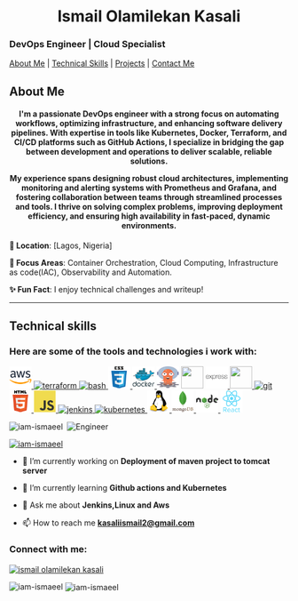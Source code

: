 <h1 align="center">Ismail Olamilekan Kasali</h1>

<h3> DevOps Engineer | Cloud Specialist  </h3>

[About Me](#about-me) | [Technical Skills](#technical-skills) | [Projects](#projects) | [Contact Me](#contact-me)

## **About Me**
<h4 align="center">I'm a passionate DevOps engineer with a strong focus on automating workflows, optimizing infrastructure, and enhancing software delivery pipelines. With expertise in tools like Kubernetes, Docker, Terraform, and CI/CD platforms such as GitHub Actions, I specialize in bridging the gap between development and operations to deliver scalable, reliable solutions.

My experience spans designing robust cloud architectures, implementing monitoring and alerting systems with Prometheus and Grafana, and fostering collaboration between teams through streamlined processes and tools. I thrive on solving complex problems, improving deployment efficiency, and ensuring high availability in fast-paced, dynamic environments.
</h4>

**📍 Location**: [Lagos, Nigeria]

**🎯 Focus Areas**: Container Orchestration, Cloud Computing, Infrastructure as code(IAC), Observability and Automation.

**✨ Fun Fact**: I enjoy technical challenges and writeup!

---



  


## **Technical skills**

<h3 align="left">Here are some of the tools and technologies i work with:</h3>
<p align="left"> <a href="https://aws.amazon.com" target="_blank" rel="noreferrer"> <img src="https://raw.githubusercontent.com/devicons/devicon/master/icons/amazonwebservices/amazonwebservices-original-wordmark.svg" alt="aws" width="40" height="40"/> </a> <a href="https://www.terraform.io/" target="_blank" rel="noreferrer"> <img src="https://th.bing.com/th/id/OIP.ytWUF2THI5TXiw51HIrKmwHaFy?rs=1&pid=ImgDetMain" alt="terraform" width="40" height="40"/> </a> <a href="https://www.gnu.org/software/bash/" target="_blank" rel="noreferrer"> <img src="https://www.vectorlogo.zone/logos/gnu_bash/gnu_bash-icon.svg" alt="bash" width="40" height="40"/> </a> <a href="https://www.w3schools.com/css/" target="_blank" rel="noreferrer"> <img src="https://raw.githubusercontent.com/devicons/devicon/master/icons/css3/css3-original-wordmark.svg" alt="css3" width="40" height="40"/> </a> <a href="https://www.docker.com/" target="_blank" rel="noreferrer"> <img src="https://raw.githubusercontent.com/devicons/devicon/master/icons/docker/docker-original-wordmark.svg" alt="docker" width="40" height="40"/> </a>  <img src="https://raw.githubusercontent.com/argoproj/argo-cd/stable/docs/assets/argo.png" alt="ArgoCD Logo" width="40" height="40">  <img src="https://www.clipartmax.com/png/middle/118-1186067_prometheus-software-logo-prometheus-monitoring.png" width="40" height="40"/> <a href="https://expressjs.com" target="_blank" rel="noreferrer"> <img src="https://raw.githubusercontent.com/devicons/devicon/master/icons/express/express-original-wordmark.svg" alt="express" width="40" height="40"/> <img src="https://static-00.iconduck.com/assets.00/grafana-icon-2048x2048-wqsyt9bl.png" width="40" height="40"/> </a> <a href="https://git-scm.com/" target="_blank" rel="noreferrer"> <img src="https://www.vectorlogo.zone/logos/git-scm/git-scm-icon.svg" alt="git" width="40" height="40"/> </a> <a href="https://www.w3.org/html/" target="_blank" rel="noreferrer"> <img src="https://raw.githubusercontent.com/devicons/devicon/master/icons/html5/html5-original-wordmark.svg" alt="html5" width="40" height="40"/> </a> <a href="https://developer.mozilla.org/en-US/docs/Web/JavaScript" target="_blank" rel="noreferrer"> <img src="https://raw.githubusercontent.com/devicons/devicon/master/icons/javascript/javascript-original.svg" alt="javascript" width="40" height="40"/> </a> <a href="https://www.jenkins.io" target="_blank" rel="noreferrer"> <img src="https://www.vectorlogo.zone/logos/jenkins/jenkins-icon.svg" alt="jenkins" width="40" height="40"/> </a> <a href="https://kubernetes.io" target="_blank" rel="noreferrer"> <img src="https://www.vectorlogo.zone/logos/kubernetes/kubernetes-icon.svg" alt="kubernetes" width="40" height="40"/> </a> <a href="https://www.linux.org/" target="_blank" rel="noreferrer"> <img src="https://raw.githubusercontent.com/devicons/devicon/master/icons/linux/linux-original.svg" alt="linux" width="40" height="40"/> </a> <a href="https://www.mongodb.com/" target="_blank" rel="noreferrer"> <img src="https://raw.githubusercontent.com/devicons/devicon/master/icons/mongodb/mongodb-original-wordmark.svg" alt="mongodb" width="40" height="40"/> </a> <a href="https://nodejs.org" target="_blank" rel="noreferrer"> <img src="https://raw.githubusercontent.com/devicons/devicon/master/icons/nodejs/nodejs-original-wordmark.svg" alt="nodejs" width="40" height="40"/> </a> <a href="https://reactjs.org/" target="_blank" rel="noreferrer"> <img src="https://raw.githubusercontent.com/devicons/devicon/master/icons/react/react-original-wordmark.svg" alt="react" width="40" height="40"/> </a> </p>


 
<img align="right" alt="Engineer" width="400" src="https://cdn.dribbble.com/users/1162077/screenshots/3848914/programmer.gif">

<p align="left"> <img src="https://komarev.com/ghpvc/?username=iam-ismaeel&label=Profile%20views&color=0e75b6&style=flat" alt="iam-ismaeel" /> </p>

<p align="left"> <a href="https://github.com/ryo-ma/github-profile-trophy"><img src="https://github-profile-trophy.vercel.app/?username=iam-ismaeel" alt="iam-ismaeel" /></a> </p>

- 🔭 I’m currently working on **Deployment of maven project to tomcat server**

- 🌱 I’m currently learning **Github actions and Kubernetes**

- 💬 Ask me about **Jenkins,Linux and Aws**

- 📫 How to reach me **kasaliismail2@gmail.com**

<h3 align="left">Connect with me:</h3>
<p align="left">
<a href="https://linkedin.com/in/ismail olamilekan kasali" target="blank"><img align="center" src="https://raw.githubusercontent.com/rahuldkjain/github-profile-readme-generator/master/src/images/icons/Social/linked-in-alt.svg" alt="ismail olamilekan kasali" height="30" width="40" /></a>
</p>



<p><img align="left" src="https://github-readme-stats.vercel.app/api/top-langs?username=iam-ismaeel&show_icons=true&locale=en&layout=compact" alt="iam-ismaeel" /></p>

<p>&nbsp;<img align="center" src="https://github-readme-stats.vercel.app/api?username=iam-ismaeel&show_icons=true&locale=en" alt="iam-ismaeel" /></p>







